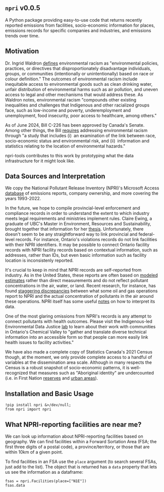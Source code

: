 ## `npri` v0.0.5

A Python package providing easy-to-use code that returns recently reported emissions from facilities, socio-economic information for places, emissions records for specific companies and industries, and emissions trends over time.

## Motivation
Dr. Ingrid Waldron [defines](https://en.ccunesco.ca/-/media/Files/Unesco/Resources/2020/07/EnvironmentalRacismCanada.pdf) environmental racism as "environmental policies, practices, or directives that disproportionately
disadvantage individuals, groups, or communities (intentionally or unintentionally) based on race or colour definition." The outcomes of environmental racism include inequitable access to environmental goods such as clean drinking water, unfair distribution of environmental harms such as air pollution, and uneven access to legal and other mechanisms that would address these. As Waldron notes, environmental racism "compounds other existing inequalities and challenges that Indigenous and other racialized groups face, such as low-income and poverty, underemployment and unemployment, food insecurity, poor access to healthcare, among others."

As of June 2024, Bill C-226 has been approved by Canada's Senate. Among other things, the Bill [requires](https://www.parl.ca/DocumentViewer/en/44-1/bill/C-226/third-reading) addressing environmental racism through "a study that includes (i) an examination of the link between race, socio-economic status and environmental risk, and (ii) information and statistics relating to the location of environmental hazards."

npri-tools contributes to this work by prototyping what the data infrastructure for it might look like.

## Data Sources and Interpretation
We copy the National Pollutant Release Inventory (NPRI)'s Microsoft Access [database](https://open.canada.ca/data/en/dataset/06022cc0-a31e-4b4c-850d-d4dccda5f3ac) of emissions reports, company ownership, and more covering the years 1993-2022.

In the future, we hope to compile provincial-level enforcement and compliance records in order to understand the extent to which industry meets legal requirements and ministries implement rules. Claire Ewing, a graduate of UBC's Master in Environment, Resources and Sustainability, brought together that information for her [thesis](https://open.library.ubc.ca/soa/cIRcle/collections/ubctheses/24/items/1.0402474?o=16). Unfortunately, there doesn't seem to be any straightforward way to link provincial and federal-level records. For instance, Ontario's violations records do not link facilities with their NPRI identifiers. It may be possible to connect Ontario facility records with NPRI facility records based on contextual information, such as addresses, rather than IDs, but even basic information such as facility location is inconsistenly reported.

It's crucial to keep in mind that NPRI records are self-reported from industry. As in the United States, these reports are often based on [modeled estimates](https://propublica.org/article/whats-polluting-the-air-not-even-the-epa-can-say) rather than direct measurements and do not reflect pollutant concentrations in the air, water, or land. Recent research, for instance, has found [staggering discrepancies](https://www.cbc.ca/news/science/alberta-oilsands-research-emissions-1.7093626) between what some oil and gas operations report to NPRI and the actual concentration of pollutants in the air around these operations. NPRI itself has some useful [notes](https://www.canada.ca/en/environment-climate-change/services/national-pollutant-release-inventory/using-interpreting-data.html) on how to interpret its data.

One of the most glaring omissions from NPRI's records is any attempt to connect pollutants with health outcomes. Please visit the Indigenous-led Environmental Data Justice [lab](https://technoscienceunit.org/people/lab/) to learn about their work with communities in Ontario's Chemical Valley to "gather and translate diverse technical information into an accessible form so that people can more easily link health issues to facility activities."

We have also made a complete copy of Statistics Canada's 2021 Census though, at the moment, we only provide complete access to a handful of variables at the dissemination area scale. Although in many respects the Census is a robust snapshot of socio-economic patterns, it is well-recognized that measures such as "Aboriginal identity" are undercounted (i.e. in First Nation [reserves](https://www.cbc.ca/news/canada/north/indigenous-gaps-census-1.6419156) and [urban areas](https://www.cbc.ca/news/canada/toronto/toronto-urban-indigenous-census-1.6192449)).

## Installation and Basic Usage
```
!pip install npri &>/dev/null;
from npri import npri
```
## What NPRI-reporting facilities are near me?

We can look up information about NPRI-reporting facilities based on geography. We can find facilities within a Forward Sortation Area (FSA; the first three digits of a postal code), a province/territory, or those that are within 10km of a given point.

To find facilities in an FSA use the `place` argument (to search several FSAs, just add to the list). The object that is returned has a `data` property that lets us see the information as a dataframe:
```
fsas = npri.Facilities(place=["N1E"])
fsas.data
```
